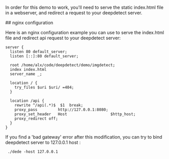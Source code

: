 In order for this demo to work, you'll need to serve the static
index.html file in a webserver, and redirect a request to your
deepdetect server.

## nginx configuration

Here is an nginx configuration example you can use to serve the
index.html file and redirect api request to your deepdetect server:

    server {
      listen 80 default_server;
      listen [::]:80 default_server;
    
      root /home/alx/code/deepdetect/demo/imgdetect;
      index index.html
      server_name _;
    
      location / {
        try_files $uri $uri/ =404;
      }
    
      location /api {
        rewrite ^/api(.*)$  $1  break;
        proxy_pass         http://127.0.0.1:8080;
        proxy_set_header   Host                   $http_host;
        proxy_redirect off;
      }
    }

If you find a 'bad gateway' error after this modification, you can try
to bind deepdetect server to 127.0.0.1 host :

     ./dede -host 127.0.0.1

